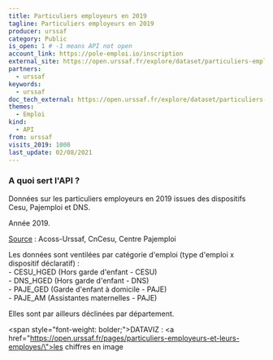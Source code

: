 ```yaml
---
title: Particuliers employeurs en 2019
tagline: Particuliers employeurs en 2019
producer: urssaf
category: Public
is_open: 1 # -1 means API not open
account_link: https://pole-emploi.io/inscription
external_site: https://open.urssaf.fr/explore/dataset/particuliers-employeurs-en-2019/api/
partners:
  - urssaf
keywords:
  - urssaf
doc_tech_external: https://open.urssaf.fr/explore/dataset/particuliers-employeurs-en-2019/api/
themes:
  - Emploi
kind:
  - API
from: urssaf
visits_2019: 1000
last_update: 02/08/2021
---
```


### A quoi sert l'API ?

Données sur les particuliers employeurs en 2019 issues des dispositifs Cesu, Pajemploi et DNS.<p></p><p>Année 2019.</p><p><u>Source</u> : Acoss-Urssaf, CnCesu, Centre Pajemploi</p><p>Les données sont ventilées par catégorie d'emploi (type d'emploi x dispositif déclaratif) :<br/>- CESU_HGED (Hors garde d'enfant - CESU)<br/>- DNS_HGED (Hors garde d'enfant - DNS)<br/>- PAJE_GED (Garde d'enfant à domicile - PAJE)<br/>- PAJE_AM (Assistantes maternelles - PAJE)</p><p>Elles sont par ailleurs déclinées par département.</p><p><span style=\"font-weight: bolder;\">DATAVIZ</span> : <a href=\"https://open.urssaf.fr/pages/particuliers-employeurs-et-leurs-employes/\">les chiffres en image</a></p><p></p>
